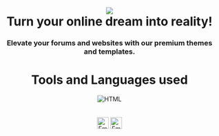 <h1 align="center"><a href="#"><img src="https://i.imgur.com/eshLjFA.png"></a><br>Turn your online dream into reality!</h1>

<div align="center">
  <h3>Elevate your forums and websites with our premium themes and templates.</h3>
  <h1>Tools and Languages used</h1>
  <img align="top" alt="HTML" src="https://skillicons.dev/icons?i=js,jquery,html,css,bootstrap,git,vscode,ps,react,figma,sass,nodejs" />
  <br><br><br>
  <a href="mailto:contact@styleshub.net"><img alt="Email" src="https://img.shields.io/badge/-Email%20Address-%2315141d?style=for-the-badge&logo=Gmail&logoColor=%233af062" height="27px" /></a>
  <a href="#"><img alt="Email" src="https://img.shields.io/badge/-Discord%20Server(soon)-%2315141d?style=for-the-badge&logo=Discord&logoColor=%233af062" height="27px" /></a>
</div>
